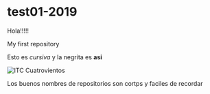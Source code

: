 # test01-2019
Hola!!!!!




My first repository


Esto es _cursiva_ y la negrita es **asi**

![ITC Cuatrovientos](http://www.cuatrovientos.org/images/logo2.png)

Los buenos nombres de repositorios son cortps y faciles de recordar
